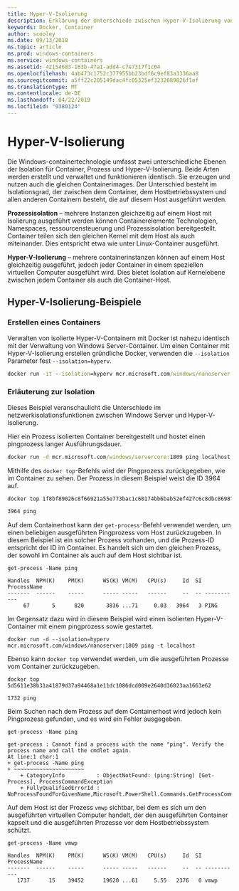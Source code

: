 ```yaml
---
title: Hyper-V-Isolierung
description: Erklärung der Unterschiede zwischen Hyper-V-Isolierung von Prozess isolierte Container.
keywords: Docker, Container
author: scooley
ms.date: 09/13/2018
ms.topic: article
ms.prod: windows-containers
ms.service: windows-containers
ms.assetid: 42154683-163b-47a1-add4-c7e7317f1c04
ms.openlocfilehash: 4ab473c1752c377955bb23bdf6c9ef83a3336aa8
ms.sourcegitcommit: a5ff22c205149dac4fc05325ef3232089826f1ef
ms.translationtype: MT
ms.contentlocale: de-DE
ms.lasthandoff: 04/22/2019
ms.locfileid: "9380124"
---
```

# <a name="hyper-v-isolation"></a>Hyper-V-Isolierung

Die Windows-containertechnologie umfasst zwei unterschiedliche Ebenen der Isolation für Container, Prozess und Hyper-V-Isolierung. Beide Arten werden erstellt und verwaltet und funktionieren identisch. Sie erzeugen und nutzen auch die gleichen Containerimages. Der Unterschied besteht im Isolationsgrad, der zwischen dem Container, dem Hostbetriebssystem und allen anderen Containern besteht, die auf diesem Host ausgeführt werden.

**Prozessisolation** – mehrere Instanzen gleichzeitig auf einem Host mit Isolierung ausgeführt werden können Containerelemente Technologien, Namespaces, ressourcensteuerung und Prozessisolation bereitgestellt.  Container teilen sich den gleichen Kernel mit dem Host als auch miteinander.  Dies entspricht etwa wie unter Linux-Container ausgeführt.

**Hyper-V-Isolierung** – mehrere containerinstanzen können auf einem Host gleichzeitig ausgeführt, jedoch jeder Container in einem speziellen virtuellen Computer ausgeführt wird. Dies bietet Isolation auf Kernelebene zwischen jedem Container als auch die Container-Host.

## <a name="hyper-v-isolation-examples"></a>Hyper-V-Isolierung-Beispiele

### <a name="create-container"></a>Erstellen eines Containers

Verwalten von isolierte Hyper-V-Containern mit Docker ist nahezu identisch mit der Verwaltung von Windows Server-Container. Um einen Container mit Hyper-V-Isolierung erstellen gründliche Docker, verwenden die `--isolation` Parameter fest `--isolation=hyperv`.

``` cmd
docker run -it --isolation=hyperv mcr.microsoft.com/windows/nanoserver:1809 cmd
```

### <a name="isolation-explanation"></a>Erläuterung zur Isolation

Dieses Beispiel veranschaulicht die Unterschiede im netzwerkisolationsfunktionen zwischen Windows Server und Hyper-V-Isolierung.

Hier ein Prozess isolierten Container bereitgestellt und hostet einen pingprozess langer Ausführungsdauer.

``` cmd
docker run -d mcr.microsoft.com/windows/servercore:1809 ping localhost -t
```

Mithilfe des `docker top`-Befehls wird der Pingprozess zurückgegeben, wie im Container zu sehen. Der Prozess in diesem Beispiel weist die ID 3964 auf.

``` cmd
docker top 1f8bf89026c8f66921a55e773bac1c60174bb6bab52ef427c6c8dbc8698f9d7a

3964 ping
```

Auf dem Containerhost kann der `get-process`-Befehl verwendet werden, um einen beliebigen ausgeführten Pingprozess vom Host zurückzugeben. In diesem Beispiel ist ein solcher Prozess vorhanden, und die Prozess-ID entspricht der ID im Container. Es handelt sich um den gleichen Prozess, der sowohl im Container als auch auf dem Host sichtbar ist.

```
get-process -Name ping

Handles  NPM(K)    PM(K)      WS(K) VM(M)   CPU(s)     Id  SI ProcessName
-------  ------    -----      ----- -----   ------     --  -- -----------
     67       5      820       3836 ...71     0.03   3964   3 PING
```

Im Gegensatz dazu wird in diesem Beispiel wird einen isolierten Hyper-V-Container mit einem pingprozess sowie gestartet.

```
docker run -d --isolation=hyperv mcr.microsoft.com/windows/nanoserver:1809 ping -t localhost
```

Ebenso kann `docker top` verwendet werden, um die ausgeführten Prozesse vom Container zurückzugeben.

```
docker top 5d5611e38b31a41879d37a94468a1e11dc1086dcd009e2640d36023aa1663e62

1732 ping
```

Beim Suchen nach dem Prozess auf dem Containerhost wird jedoch kein Pingprozess gefunden, und es wird ein Fehler ausgegeben.

```
get-process -Name ping

get-process : Cannot find a process with the name "ping". Verify the process name and call the cmdlet again.
At line:1 char:1
+ get-process -Name ping
+ ~~~~~~~~~~~~~~~~~~~~~~
    + CategoryInfo          : ObjectNotFound: (ping:String) [Get-Process], ProcessCommandException
    + FullyQualifiedErrorId : NoProcessFoundForGivenName,Microsoft.PowerShell.Commands.GetProcessCommand
```

Auf dem Host ist der Prozess `vmwp` sichtbar, bei dem es sich um den ausgeführten virtuellen Computer handelt, der den ausgeführten Container kapselt und die ausgeführten Prozesse vor dem Hostbetriebssystem schützt.

```
get-process -Name vmwp

Handles  NPM(K)    PM(K)      WS(K) VM(M)   CPU(s)     Id  SI ProcessName
-------  ------    -----      ----- -----   ------     --  -- -----------
   1737      15    39452      19620 ...61     5.55   2376   0 vmwp
```
